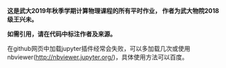 **这是武大2019年秋季学期计算物理课程的所有平时作业， 作者为武大物院2018级王兴未。**

**如需引用，请在代码中标注作者及来源。**

在github网页中加载jupyter插件经常会失败，可以多加载几次或使用nbviewer(http://nbviewer.jupyter.org/)，具体使用方法可以百度。